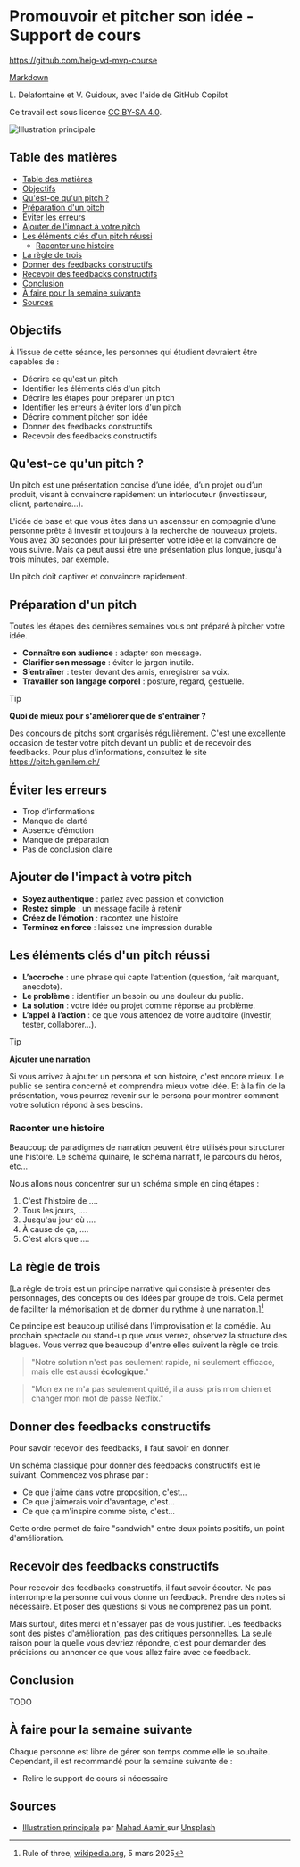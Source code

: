 # Promouvoir et pitcher son idée - Support de cours

<https://github.com/heig-vd-mvp-course>

[Markdown][course-material]

L. Delafontaine et V. Guidoux, avec l'aide de GitHub Copilot

Ce travail est sous licence [CC BY-SA 4.0][license].

![Illustration principale][illustration-principale]

## Table des matières

- [Table des matières](#table-des-matières)
- [Objectifs](#objectifs)
- [Qu'est-ce qu'un pitch ?](#quest-ce-quun-pitch-)
- [Préparation d'un pitch](#préparation-dun-pitch)
- [Éviter les erreurs](#éviter-les-erreurs)
- [Ajouter de l'impact à votre pitch](#ajouter-de-limpact-à-votre-pitch)
- [Les éléments clés d'un pitch réussi](#les-éléments-clés-dun-pitch-réussi)
  - [Raconter une histoire](#raconter-une-histoire)
- [La règle de trois](#la-règle-de-trois)
- [Donner des feedbacks constructifs](#donner-des-feedbacks-constructifs)
- [Recevoir des feedbacks constructifs](#recevoir-des-feedbacks-constructifs)
- [Conclusion](#conclusion)
- [À faire pour la semaine suivante](#à-faire-pour-la-semaine-suivante)
- [Sources](#sources)

## Objectifs

À l'issue de cette séance, les personnes qui étudient devraient être capables de
:

- Décrire ce qu'est un pitch
- Identifier les éléments clés d'un pitch
- Décrire les étapes pour préparer un pitch
- Identifier les erreurs à éviter lors d'un pitch
- Décrire comment pitcher son idée
- Donner des feedbacks constructifs
- Recevoir des feedbacks constructifs

## Qu'est-ce qu'un pitch ?

<!-- TODO Ludo-->

Un pitch est une présentation concise d’une idée, d’un projet ou d’un produit,
visant à convaincre rapidement un interlocuteur (investisseur, client,
partenaire…).

L'idée de base et que vous êtes dans un ascenseur en compagnie d'une personne
prête à investir et toujours à la recherche de nouveaux projets. Vous avez 30
secondes pour lui présenter votre idée et la convaincre de vous suivre. Mais ça
peut aussi être une présentation plus longue, jusqu'à trois minutes, par
exemple.

Un pitch doit captiver et convaincre rapidement.

## Préparation d'un pitch

<!-- TODO Ludo-->

Toutes les étapes des dernières semaines vous ont préparé à pitcher votre idée.

- **Connaître son audience** : adapter son message.
- **Clarifier son message** : éviter le jargon inutile.
- **S’entraîner** : tester devant des amis, enregistrer sa voix.
- **Travailler son langage corporel** : posture, regard, gestuelle.

> [!TIP]
>
> **Quoi de mieux pour s'améliorer que de s'entraîner ?**
>
> Des concours de pitchs sont organisés régulièrement. C'est une excellente
> occasion de tester votre pitch devant un public et de recevoir des feedbacks.
> Pour plus d'informations, consultez le site <https://pitch.genilem.ch/>

## Éviter les erreurs

<!-- TODO Ludo-->

- Trop d’informations
- Manque de clarté
- Absence d’émotion
- Manque de préparation
- Pas de conclusion claire

## Ajouter de l'impact à votre pitch

<!-- TODO Ludo-->

- **Soyez authentique** : parlez avec passion et conviction
- **Restez simple** : un message facile à retenir
- **Créez de l’émotion** : racontez une histoire
- **Terminez en force** : laissez une impression durable

## Les éléments clés d'un pitch réussi

- **L’accroche** : une phrase qui capte l’attention (question, fait marquant,
  anecdote).
- **Le problème** : identifier un besoin ou une douleur du public.
- **La solution** : votre idée ou projet comme réponse au problème.
- **L’appel à l’action** : ce que vous attendez de votre auditoire (investir,
  tester, collaborer…).

> [!TIP]
>
> **Ajouter une narration**
>
> Si vous arrivez à ajouter un persona et son histoire, c'est encore mieux. Le
> public se sentira concerné et comprendra mieux votre idée. Et à la fin de la
> présentation, vous pourrez revenir sur le persona pour montrer comment votre
> solution répond à ses besoins.

### Raconter une histoire

Beaucoup de paradigmes de narration peuvent être utilisés pour structurer une
histoire. Le schéma quinaire, le schéma narratif, le parcours du héros, etc...

Nous allons nous concentrer sur un schéma simple en cinq étapes :

1. C'est l'histoire de ....
2. Tous les jours, ....
3. Jusqu'au jour où ....
4. À cause de ça, ....
5. C'est alors que ....

## La règle de trois

[La règle de trois est un principe narrative qui consiste à présenter des
personnages, des concepts ou des idées par groupe de trois. Cela permet de
faciliter la mémorisation et de donner du rythme à une
narration.][^rule-of-three]

Ce principe est beaucoup utilisé dans l'improvisation et la comédie. Au prochain
spectacle ou stand-up que vous verrez, observez la structure des blagues. Vous
verrez que beaucoup d'entre elles suivent la règle de trois.

> "Notre solution n'est pas seulement rapide, ni seulement efficace, mais elle
> est aussi **écologique**."

> "Mon ex ne m'a pas seulement quitté, il a aussi pris mon chien et changer mon
> mot de passe Netflix."

## Donner des feedbacks constructifs

Pour savoir recevoir des feedbacks, il faut savoir en donner.

Un schéma classique pour donner des feedbacks constructifs est le suivant.
Commencez vos phrase par :

- Ce que j'aime dans votre proposition, c'est...
- Ce que j'aimerais voir d'avantage, c'est...
- Ce que ça m'inspire comme piste, c'est...

Cette ordre permet de faire "sandwich" entre deux points positifs, un point
d'amélioration.

## Recevoir des feedbacks constructifs

Pour recevoir des feedbacks constructifs, il faut savoir écouter. Ne pas
interrompre la personne qui vous donne un feedback. Prendre des notes si
nécessaire. Et poser des questions si vous ne comprenez pas un point.

Mais surtout, dites merci et n'essayer pas de vous justifier. Les feedbacks sont
des pistes d'amélioration, pas des critiques personnelles. La seule raison pour
la quelle vous devriez répondre, c'est pour demander des précisions ou annoncer
ce que vous allez faire avec ce feedback.

## Conclusion

TODO

## À faire pour la semaine suivante

Chaque personne est libre de gérer son temps comme elle le souhaite. Cependant,
il est recommandé pour la semaine suivante de :

- Relire le support de cours si nécessaire

## Sources

- [Illustration principale][illustration-principale] par
  [Mahad Aamir ](https://unsplash.com/@mahadaamir) sur
  [Unsplash](https://unsplash.com/photos/interior-of-building-Y-GnrESsjr0)

[^rule-of-three]:
    Rule of three,
    [wikipedia.org](<https://en.wikipedia.org/wiki/Rule_of_three_(writing)>), 5
    mars 2025

<!-- URLs -->

[course-material]:
	https://github.com/heig-vd-mvp-course/heig-vd-mvp-course/blob/main/05-cours-promouvoir-et-pitcher-son-idee/02-support-de-cours/README.md
[license]:
	https://github.com/heig-vd-mvp-course/heig-vd-mvp-course/blob/main/LICENSE.md
[illustration-principale]:
	https://images.unsplash.com/photo-1566096650255-98ba2641071e?fit=crop&h=720
